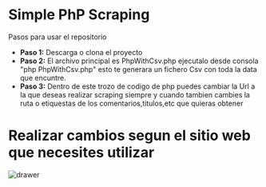 #  Simple PhP Scraping

Pasos para usar el repositorio 

- **Paso 1:** Descarga o clona el proyecto
- **Paso 2:** El archivo principal es PhpWithCsv.php ejecutalo desde consola "php PhpWithCsv.php" esto te generara un fichero Csv con toda la data que encuntre.
- **Paso 3:** Dentro de este trozo de codigo de php puedes cambiar la Url a la que deseas realizar scraping siempre y cuando
tambien cambies la ruta o etiquestas  de los comentarios,titulos,etc que quieras obtener 


# Realizar cambios segun el sitio web que necesites utilizar
![drawer](https://preview.ibb.co/b32mjb/scrap.png)
